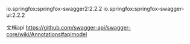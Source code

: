 io.springfox:springfox-swagger2:2.2.2
io.springfox:springfox-swagger-ui:2.2.2

文档api
https://github.com/swagger-api/swagger-core/wiki/Annotations#apimodel
